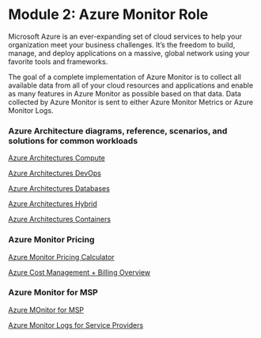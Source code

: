 # Module 2: Azure Monitor Role

Microsoft Azure is an ever-expanding set of cloud services to help your organization meet your business challenges. It’s the freedom to build, manage, and deploy applications on a massive, global network using your favorite tools and frameworks.

The goal of a complete implementation of Azure Monitor is to collect all available data from all of your cloud resources and applications and enable as many features in Azure Monitor as possible based on that data. Data collected by Azure Monitor is sent to either Azure Monitor Metrics or Azure Monitor Logs.

### **Azure Architecture diagrams, reference, scenarios, and solutions for common workloads**

[Azure Architectures Compute](https://docs.microsoft.com/en-us/azure/architecture/browse/#compute)

[Azure Architectures DevOps](https://docs.microsoft.com/en-us/azure/architecture/browse/#devops)

[Azure Architectures Databases](https://docs.microsoft.com/en-us/azure/architecture/browse/#databases)

[Azure Architectures Hybrid](https://docs.microsoft.com/en-us/azure/architecture/browse/#hybrid)

[Azure Architectures Containers](https://docs.microsoft.com/en-us/azure/architecture/browse/#containers)

### __Azure Monitor Pricing__

[Azure Monitor Pricing Calculator](https://azure.microsoft.com/is-is/pricing/details/monitor/)

[Azure Cost Management + Billing Overview](https://docs.microsoft.com/en-us/azure/cost-management-billing/cost-management-billing-overview)

### __Azure Monitor for MSP__

[Azure MOnitor for MSP](https://azure.microsoft.com/en-gb/blog/azure-lighthouse-the-managed-service-provider-perspective/)

[Azure Monitor Logs for Service Providers](https://docs.microsoft.com/en-us/azure/azure-monitor/platform/service-providers)
